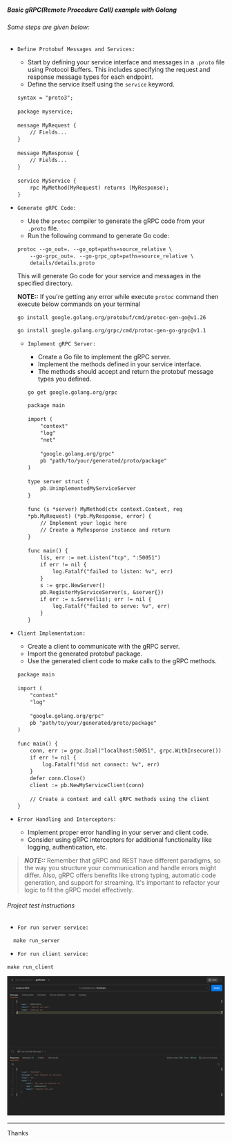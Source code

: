 ##### Basic gRPC(Remote Procedure Call) example with Golang

###### Some steps are given below:

- `Define Protobuf Messages and Services:`
    - Start by defining your service interface and messages in a `.proto` file using Protocol Buffers. 
        This includes specifying the request and response message types for each endpoint.
    - Define the service itself using the `service` keyword.

    ```shell
    syntax = "proto3";
    
    package myservice;
    
    message MyRequest {
        // Fields...
    }
    
    message MyResponse {
        // Fields...
    }
    
    service MyService {
        rpc MyMethod(MyRequest) returns (MyResponse);
    }
    ```

- `Generate gRPC Code:`
    - Use the `protoc` compiler to generate the gRPC code from your `.proto` file.
    - Run the following command to generate Go code:

    ```shell
    protoc --go_out=. --go_opt=paths=source_relative \
        --go-grpc_out=. --go-grpc_opt=paths=source_relative \
        details/details.proto
    ```
    This will generate Go code for your service and messages in the specified directory.

    ****NOTE::**** If you're getting any error while execute `protoc` command then execute below commands on your terminal 

    ```shell
    go install google.golang.org/protobuf/cmd/protoc-gen-go@v1.26
    ```
    ```shell
    go install google.golang.org/grpc/cmd/protoc-gen-go-grpc@v1.1
    ```

  - `Implement gRPC Server:`
      - Create a Go file to implement the gRPC server.
      - Implement the methods defined in your service interface.
      - The methods should accept and return the protobuf message types you defined.
  
    ```shell
    go get google.golang.org/grpc
    ```
    
    ```shell
    package main

    import (
        "context"
        "log"
        "net"
    
        "google.golang.org/grpc"
        pb "path/to/your/generated/proto/package"
    )
    
    type server struct {
        pb.UnimplementedMyServiceServer
    }
    
    func (s *server) MyMethod(ctx context.Context, req *pb.MyRequest) (*pb.MyResponse, error) {
        // Implement your logic here
        // Create a MyResponse instance and return
    }
    
    func main() {
        lis, err := net.Listen("tcp", ":50051")
        if err != nil {
            log.Fatalf("failed to listen: %v", err)
        }
        s := grpc.NewServer()
        pb.RegisterMyServiceServer(s, &server{})
        if err := s.Serve(lis); err != nil {
            log.Fatalf("failed to serve: %v", err)
        }
    }
    ```

- `Client Implementation:`
    - Create a client to communicate with the gRPC server.
    - Import the generated protobuf package.
    - Use the generated client code to make calls to the gRPC methods.

    ```shell
    package main
    
    import (
        "context"
        "log"
    
        "google.golang.org/grpc"
        pb "path/to/your/generated/proto/package"
    )
    
    func main() {
        conn, err := grpc.Dial("localhost:50051", grpc.WithInsecure())
        if err != nil {
            log.Fatalf("did not connect: %v", err)
        }
        defer conn.Close()
        client := pb.NewMyServiceClient(conn)
    
        // Create a context and call gRPC methods using the client
    }
    ```

- `Error Handling and Interceptors:`
    - Implement proper error handling in your server and client code.
    - Consider using gRPC interceptors for additional functionality like logging, authentication, etc.


> *****NOTE::***** Remember that gRPC and REST have different paradigms, so the way you structure your communication and handle errors might differ.
> Also, gRPC offers benefits like strong typing, automatic code generation, and support for streaming. 
> It's important to refactor your logic to fit the gRPC model effectively.


###### Project test instructions

- `For run server service:`
```shell
  make run_server
```

- `For run client service:`
```shell
make run_client
```


![gRPC_postman_response](https://github.com/faisal-porag/basic_grpc_example_with_golang/blob/dev_branch/files/grpc_postman_response.png?raw=true)


--- 

Thanks
